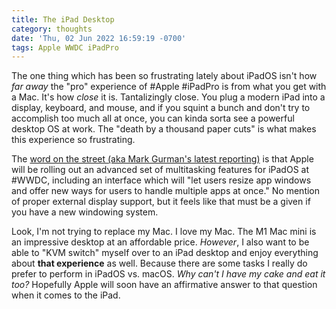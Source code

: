 ```yaml
---
title: The iPad Desktop
category: thoughts
date: 'Thu, 02 Jun 2022 16:59:19 -0700'
tags: Apple WWDC iPadPro
---
```


The one thing which has been so frustrating lately about iPadOS isn't how _far away_ the "pro" experience of #Apple #iPadPro is from what you get with a Mac. It's how _close_ it is. Tantalizingly close. You plug a modern iPad into a display, keyboard, and mouse, and if you squint a bunch and don't try to accomplish too much all at once, you can kinda sorta see a powerful desktop OS at work. The "death by a thousand paper cuts" is what makes this experience so frustrating.

The [word on the street (aka Mark Gurman's latest reporting)](https://www.bloomberg.com/news/articles/2022-06-02/apple-to-upgrade-its-ipad-software-in-bid-to-satisfy-pro-users) is that Apple will be rolling out an advanced set of multitasking features for iPadOS at #WWDC, including an interface which will "let users resize app windows and offer new ways for users to handle multiple apps at once." No mention of proper external display support, but it feels like that must be a given if you have a new windowing system.

Look, I'm not trying to replace my Mac. I love my Mac. The M1 Mac mini is an impressive desktop at an affordable price. _However_, I also want to be able to "KVM switch" myself over to an iPad desktop and enjoy everything about **that experience** as well. Because there are some tasks I really do prefer to perform in iPadOS vs. macOS. _Why can't I have my cake and eat it too?_ Hopefully Apple will soon have an affirmative answer to that question when it comes to the iPad.
